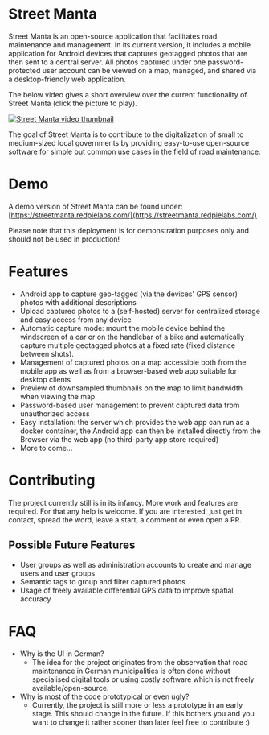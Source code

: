 # Street Manta
Street Manta is an open-source application that facilitates road maintenance and management. In its current version, it includes a mobile application for Android devices that captures geotagged photos that are then sent to a central server. All photos captured under one password-protected user account can be viewed on a map, managed, and shared via a desktop-friendly web application.

The below video gives a short overview over the current functionality of Street Manta (click the picture to play).

[![Street Manta video thumbnail](http://img.youtube.com/vi/LJVJ2vrBVyU/0.jpg)](http://www.youtube.com/watch?v=LJVJ2vrBVyU "Street Manta")

The goal of Street Manta is to contribute to the digitalization of small to medium-sized local governments by providing easy-to-use open-source software for simple but common use cases in the field of road maintenance. 

# Demo
A demo version of Street Manta can be found under:
[https://streetmanta.redpielabs.com/](https://streetmanta.redpielabs.com/)

Please note that this deployment is for demonstration purposes only and should not be used in production!

# Features
- Android app to capture geo-tagged (via the devices' GPS sensor) photos with additional descriptions
- Upload captured photos to a (self-hosted) server for centralized storage and easy access from any device
- Automatic capture mode: mount the mobile device behind the windscreen of a car or on the handlebar of a bike and automatically capture multiple geotagged photos at a fixed rate (fixed distance between shots).
- Management of captured photos on a map accessible both from the mobile app as well as from a browser-based web app suitable for desktop clients
- Preview of downsampled thumbnails on the map to limit bandwidth when viewing the map
- Password-based user management to prevent captured data from unauthorized access
- Easy installation: the server which provides the web app can run as a docker container, the Android app can then be installed directly from the Browser via the web app (no third-party app store required)
- More to come...

# Contributing
The project currently still is in its infancy. More work and features are required. For that any help is welcome. If you are interested, just get in contact, spread the word, leave a start, a comment or even open a PR.

## Possible Future Features
- User groups as well as administration accounts to create and manage users and user groups
- Semantic tags to group and filter captured photos
- Usage of freely available differential GPS data to improve spatial accuracy

# FAQ
- Why is the UI in German?
   - The idea for the project originates from the observation that road maintenance in German municipalities is often done without specialised digital tools or using costly software which is not freely available/open-source.
- Why is most of the code prototypical or even ugly?
    - Currently, the project is still more or less a prototype in an early stage. This should change in the future. If this bothers you and you want to change it rather sooner than later feel free to contribute :) 
